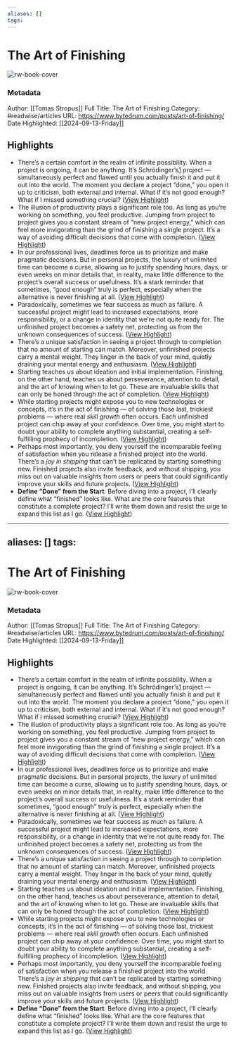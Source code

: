 ```yaml
---
aliases: []
tags:
---
```

# The Art of Finishing

![rw-book-cover](https://www.bytedrum.com/assets/art-of-finishing/og.png)
### Metadata
Author: [[Tomas Stropus]]
Full Title: The Art of Finishing
Category: #readwise/articles
URL: https://www.bytedrum.com/posts/art-of-finishing/
Date Highlighted: [[2024-09-13-Friday]]

## Highlights
- There’s a certain comfort in the realm of infinite possibility. When a project is ongoing, it can be anything. It’s Schrödinger’s[1](https://www.bytedrum.com/posts/art-of-finishing#user-content-fn-schrodinger) project — simultaneously perfect and flawed until you actually finish it and put it out into the world. The moment you declare a project “done,” you open it up to criticism, both external and internal. What if it’s not good enough? What if I missed something crucial? ([View Highlight](https://read.readwise.io/read/01j7nz8m6crw844htxntef0z1r))
- The illusion of productivity plays a significant role too. As long as you’re working on something, you feel productive. Jumping from project to project gives you a constant stream of “new project energy,” which can feel more invigorating than the grind of finishing a single project. It’s a way of avoiding difficult decisions that come with completion. ([View Highlight](https://read.readwise.io/read/01j7nzcvjcfcpbc2hpmp9we921))
- In our professional lives, deadlines force us to prioritize and make pragmatic decisions. But in personal projects, the luxury of unlimited time can become a curse, allowing us to justify spending hours, days, or even weeks on minor details that, in reality, make little difference to the project’s overall success or usefulness. It’s a stark reminder that sometimes, “good enough” truly is perfect, especially when the alternative is never finishing at all. ([View Highlight](https://read.readwise.io/read/01j7nzef0y0skzbswwf3mhfq0a))
- Paradoxically, sometimes we fear success as much as failure. A successful project might lead to increased expectations, more responsibility, or a change in identity that we’re not quite ready for. The unfinished project becomes a safety net, protecting us from the unknown consequences of success. ([View Highlight](https://read.readwise.io/read/01j7nzf7t9gsns7qdb53e217q5))
- There’s a unique satisfaction in seeing a project through to completion that no amount of starting can match. Moreover, unfinished projects carry a mental weight. They linger in the back of your mind, quietly draining your mental energy and enthusiasm. ([View Highlight](https://read.readwise.io/read/01j7nzjcwsqv430q8evxt8y7ah))
- Starting teaches us about ideation and initial implementation. Finishing, on the other hand, teaches us about perseverance, attention to detail, and the art of knowing when to let go. These are invaluable skills that can only be honed through the act of completion. ([View Highlight](https://read.readwise.io/read/01j7nzhs20wbft5v4jttk1z2bh))
- While starting projects might expose you to new technologies or concepts, it’s in the act of finishing — of solving those last, trickiest problems — where real *skill growth* often occurs. Each unfinished project can chip away at your confidence. Over time, you might start to doubt your ability to complete anything substantial, creating a self-fulfilling prophecy of incompletion. ([View Highlight](https://read.readwise.io/read/01j7nzkc22n6zcyw6bk10svy8b))
- Perhaps most importantly, you deny yourself the incomparable feeling of satisfaction when you release a finished project into the world. There’s a *joy in shipping* that can’t be replicated by starting something new. Finished projects also invite feedback, and without shipping, you miss out on valuable insights from users or peers that could significantly improve your skills and future projects. ([View Highlight](https://read.readwise.io/read/01j7nzmqd5qdzm5ykxjrdjvc6b))
- **Define “Done” from the Start**: Before diving into a project, I’ll clearly define what “finished” looks like. What are the core features that constitute a complete project? I’ll write them down and resist the urge to expand this list as I go. ([View Highlight](https://read.readwise.io/read/01j7nzp1mmpzgvf6bj327qggps))
---
aliases: []
tags:
---
# The Art of Finishing

![rw-book-cover](https://www.bytedrum.com/assets/art-of-finishing/og.png)
### Metadata
Author: [[Tomas Stropus]]
Full Title: The Art of Finishing
Category: #readwise/articles
URL: https://www.bytedrum.com/posts/art-of-finishing/
Date Highlighted: [[2024-09-13-Friday]]

## Highlights
- There’s a certain comfort in the realm of infinite possibility. When a project is ongoing, it can be anything. It’s Schrödinger’s[1](https://www.bytedrum.com/posts/art-of-finishing#user-content-fn-schrodinger) project — simultaneously perfect and flawed until you actually finish it and put it out into the world. The moment you declare a project “done,” you open it up to criticism, both external and internal. What if it’s not good enough? What if I missed something crucial? ([View Highlight](https://read.readwise.io/read/01j7nz8m6crw844htxntef0z1r))
- The illusion of productivity plays a significant role too. As long as you’re working on something, you feel productive. Jumping from project to project gives you a constant stream of “new project energy,” which can feel more invigorating than the grind of finishing a single project. It’s a way of avoiding difficult decisions that come with completion. ([View Highlight](https://read.readwise.io/read/01j7nzcvjcfcpbc2hpmp9we921))
- In our professional lives, deadlines force us to prioritize and make pragmatic decisions. But in personal projects, the luxury of unlimited time can become a curse, allowing us to justify spending hours, days, or even weeks on minor details that, in reality, make little difference to the project’s overall success or usefulness. It’s a stark reminder that sometimes, “good enough” truly is perfect, especially when the alternative is never finishing at all. ([View Highlight](https://read.readwise.io/read/01j7nzef0y0skzbswwf3mhfq0a))
- Paradoxically, sometimes we fear success as much as failure. A successful project might lead to increased expectations, more responsibility, or a change in identity that we’re not quite ready for. The unfinished project becomes a safety net, protecting us from the unknown consequences of success. ([View Highlight](https://read.readwise.io/read/01j7nzf7t9gsns7qdb53e217q5))
- There’s a unique satisfaction in seeing a project through to completion that no amount of starting can match. Moreover, unfinished projects carry a mental weight. They linger in the back of your mind, quietly draining your mental energy and enthusiasm. ([View Highlight](https://read.readwise.io/read/01j7nzjcwsqv430q8evxt8y7ah))
- Starting teaches us about ideation and initial implementation. Finishing, on the other hand, teaches us about perseverance, attention to detail, and the art of knowing when to let go. These are invaluable skills that can only be honed through the act of completion. ([View Highlight](https://read.readwise.io/read/01j7nzhs20wbft5v4jttk1z2bh))
- While starting projects might expose you to new technologies or concepts, it’s in the act of finishing — of solving those last, trickiest problems — where real *skill growth* often occurs. Each unfinished project can chip away at your confidence. Over time, you might start to doubt your ability to complete anything substantial, creating a self-fulfilling prophecy of incompletion. ([View Highlight](https://read.readwise.io/read/01j7nzkc22n6zcyw6bk10svy8b))
- Perhaps most importantly, you deny yourself the incomparable feeling of satisfaction when you release a finished project into the world. There’s a *joy in shipping* that can’t be replicated by starting something new. Finished projects also invite feedback, and without shipping, you miss out on valuable insights from users or peers that could significantly improve your skills and future projects. ([View Highlight](https://read.readwise.io/read/01j7nzmqd5qdzm5ykxjrdjvc6b))
- **Define “Done” from the Start**: Before diving into a project, I’ll clearly define what “finished” looks like. What are the core features that constitute a complete project? I’ll write them down and resist the urge to expand this list as I go. ([View Highlight](https://read.readwise.io/read/01j7nzp1mmpzgvf6bj327qggps))

